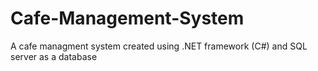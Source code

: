 # Cafe-Management-System
 A cafe managment system created using .NET framework (C#) and SQL server as a database
